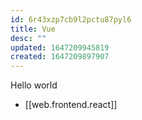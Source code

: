 ```yaml
---
id: 6r43xzp7cb9l2pctu87pyl6
title: Vue
desc: ""
updated: 1647209945819
created: 1647209897907
---
```


Hello world

- [[web.frontend.react]]
